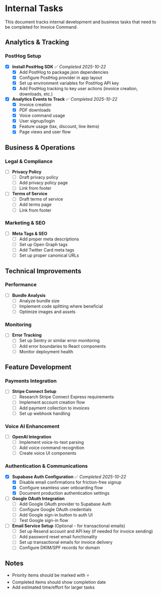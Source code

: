 # Internal Tasks

This document tracks internal development and business tasks that need to be completed for Invoice Command.

## Analytics & Tracking

### PostHog Setup
- [x] **Install PostHog SDK** ✅ *Completed 2025-10-22*
  - [x] Add PostHog to package.json dependencies
  - [x] Configure PostHog provider in app layout
  - [x] Set up environment variables for PostHog API key
  - [x] Add PostHog tracking to key user actions (invoice creation, downloads, etc.)

- [x] **Analytics Events to Track** ✅ *Completed 2025-10-22*
  - [x] Invoice creation
  - [x] PDF downloads
  - [x] Voice command usage
  - [x] User signup/login
  - [x] Feature usage (tax, discount, line items)
  - [x] Page views and user flow

## Business & Operations

### Legal & Compliance
- [ ] **Privacy Policy**
  - [ ] Draft privacy policy
  - [ ] Add privacy policy page
  - [ ] Link from footer

- [ ] **Terms of Service**
  - [ ] Draft terms of service
  - [ ] Add terms page
  - [ ] Link from footer

### Marketing & SEO
- [ ] **Meta Tags & SEO**
  - [ ] Add proper meta descriptions
  - [ ] Set up Open Graph tags
  - [ ] Add Twitter Card meta tags
  - [ ] Set up proper canonical URLs

## Technical Improvements

### Performance
- [ ] **Bundle Analysis**
  - [ ] Analyze bundle size
  - [ ] Implement code splitting where beneficial
  - [ ] Optimize images and assets

### Monitoring
- [ ] **Error Tracking**
  - [ ] Set up Sentry or similar error monitoring
  - [ ] Add error boundaries to React components
  - [ ] Monitor deployment health

## Feature Development

### Payments Integration
- [ ] **Stripe Connect Setup**
  - [ ] Research Stripe Connect Express requirements
  - [ ] Implement account creation flow
  - [ ] Add payment collection to invoices
  - [ ] Set up webhook handling

### Voice AI Enhancement
- [ ] **OpenAI Integration**
  - [ ] Implement voice-to-text parsing
  - [ ] Add voice command recognition
  - [ ] Create voice UI components

### Authentication & Communications
- [x] **Supabase Auth Configuration** ✅ *Completed 2025-10-22*
  - [x] Disable email confirmations for friction-free signup
  - [x] Configure seamless user onboarding flow
  - [x] Document production authentication settings

- [ ] **Google OAuth Integration**
  - [ ] Add Google OAuth provider to Supabase Auth
  - [ ] Configure Google OAuth credentials
  - [ ] Add Google sign-in button to auth UI
  - [ ] Test Google sign-in flow

- [ ] **Email Service Setup** (Optional - for transactional emails)
  - [ ] Set up Resend account and API key (if needed for invoice sending)
  - [ ] Add password reset email functionality
  - [ ] Set up transactional emails for invoice delivery
  - [ ] Configure DKIM/SPF records for domain

## Notes

- Priority items should be marked with ⭐
- Completed items should show completion date
- Add estimated time/effort for larger tasks